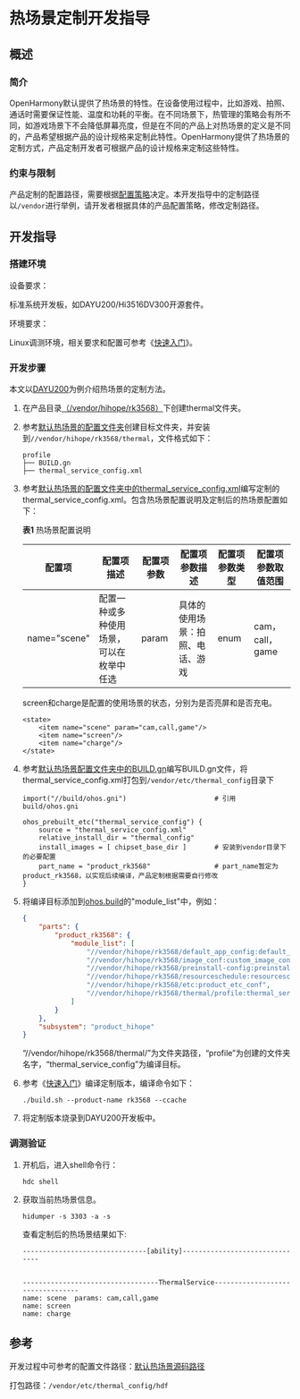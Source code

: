 # 热场景定制开发指导

## 概述 

### 简介 

OpenHarmony默认提供了热场景的特性。在设备使用过程中，比如游戏、拍照、通话时需要保证性能、温度和功耗的平衡。在不同场景下，热管理的策略会有所不同，如游戏场景下不会降低屏幕亮度，但是在不同的产品上对热场景的定义是不同的，产品希望根据产品的设计规格来定制此特性。OpenHarmony提供了热场景的定制方式，产品定制开发者可根据产品的设计规格来定制这些特性。

### 约束与限制

产品定制的配置路径，需要根据[配置策略](https://gitee.com/openharmony/customization_config_policy)决定。本开发指导中的定制路径以`/vendor`进行举例，请开发者根据具体的产品配置策略，修改定制路径。

## 开发指导

### 搭建环境 

设备要求：

标准系统开发板，如DAYU200/Hi3516DV300开源套件。

环境要求：

Linux调测环境，相关要求和配置可参考《[快速入门](../quick-start/quickstart-overview.md)》。

### 开发步骤 

本文以[DAYU200](https://gitee.com/openharmony/vendor_hihope/tree/master/rk3568)为例介绍热场景的定制方法。

1. 在产品目录[（/vendor/hihope/rk3568）](https://gitee.com/openharmony/vendor_hihope/tree/master/rk3568)下创建thermal文件夹。

2. 参考[默认热场景的配置文件夹](https://gitee.com/openharmony/powermgr_thermal_manager/tree/master/services/native/profile)创建目标文件夹，并安装到`//vendor/hihope/rk3568/thermal`，文件格式如下：
     
    ```text
    profile
    ├── BUILD.gn
    ├── thermal_service_config.xml
    ```

3. 参考[默认热场景的配置文件夹中的thermal_service_config.xml](https://gitee.com/openharmony/powermgr_thermal_manager/blob/master/services/native/profile/thermal_service_config.xml)编写定制的thermal_service_config.xml。包含热场景配置说明及定制后的热场景配置如下：

    **表1** 热场景配置说明

    | 配置项 | 配置项描述 | 配置项参数 | 配置项参数描述 | 配置项参数类型 | 配置项参数取值范围 |
    | -------- | -------- | -------- | -------- | -------- | -------- |
    | name="scene" | 配置一种或多种使用场景，可以在枚举中任选 | param | 具体的使用场景：拍照、电话、游戏 | enum | cam，call，game |

    screen和charge是配置的使用场景的状态，分别为是否亮屏和是否充电。
    
    ```shell
    <state>
        <item name="scene" param="cam,call,game"/>
        <item name="screen"/>
        <item name="charge"/>
    </state>
    ```

4. 参考[默认热场景配置文件夹中的BUILD.gn](https://gitee.com/openharmony/powermgr_thermal_manager/blob/master/services/native/profile/BUILD.gn)编写BUILD.gn文件，将thermal_service_config.xml打包到`/vendor/etc/thermal_config`目录下

    ```shell
    import("//build/ohos.gni")                      # 引用build/ohos.gni 

    ohos_prebuilt_etc("thermal_service_config") {
        source = "thermal_service_config.xml"
        relative_install_dir = "thermal_config"
        install_images = [ chipset_base_dir ]       # 安装到vendor目录下的必要配置
        part_name = "product_rk3568"                # part_name暂定为product_rk3568，以实现后续编译，产品定制根据需要自行修改
    }
    ```

5. 将编译目标添加到[ohos.build](https://gitee.com/openharmony/vendor_hihope/blob/master/rk3568/ohos.build)的"module_list"中，例如：

    ```json
    {
        "parts": {
            "product_rk3568": {
                "module_list": [
                    "//vendor/hihope/rk3568/default_app_config:default_app_config",
                    "//vendor/hihope/rk3568/image_conf:custom_image_conf",
                    "//vendor/hihope/rk3568/preinstall-config:preinstall-config",
                    "//vendor/hihope/rk3568/resourceschedule:resourceschedule",
                    "//vendor/hihope/rk3568/etc:product_etc_conf",
                    "//vendor/hihope/rk3568/thermal/profile:thermal_service_config", // 添加thermal_service_config的编译
                ]
            }
        },
        "subsystem": "product_hihope"
    }
    ```
    “//vendor/hihope/rk3568/thermal/”为文件夹路径，“profile”为创建的文件夹名字，“thermal_service_config”为编译目标。

6. 参考《[快速入门](../quick-start/quickstart-overview.md)》编译定制版本，编译命令如下：

    ```shell
    ./build.sh --product-name rk3568 --ccache
    ```

7. 将定制版本烧录到DAYU200开发板中。

### 调测验证 

1. 开机后，进入shell命令行：
    ```shell
    hdc shell
    ```

2. 获取当前热场景信息。
    ```shell
    hidumper -s 3303 -a -s
    ```

    查看定制后的热场景结果如下: 
    ```shell
    -------------------------------[ability]-------------------------------


    ----------------------------------ThermalService---------------------------------
    name: scene  params: cam,call,game
    name: screen
    name: charge
    ```

## 参考 
开发过程中可参考的配置文件路径：[默认热场景源码路径](https://gitee.com/openharmony/powermgr_thermal_manager/blob/master/services/native/profile/thermal_service_config.xml)

打包路径：`/vendor/etc/thermal_config/hdf`

